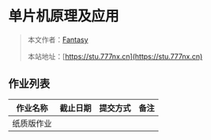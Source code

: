 # 单片机原理及应用

> 本文作者：[Fantasy](https://www.777nx.cn/personal/about/)
>
> 本站地址：[https://stu.777nx.cn](https://stu.777nx.cn)

## 作业列表

|  作业名称  | 截止日期 | 提交方式 | 备注 |
| :--------: | :------: | :------: | :--: |
| 纸质版作业 |          |          |      |
